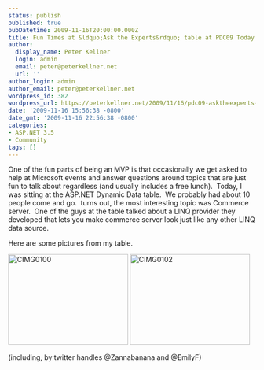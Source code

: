 ```yaml
---
status: publish
published: true
pubDatetime: 2009-11-16T20:00:00.000Z
title: Fun Times at &ldquo;Ask the Experts&rdquo; table at PDC09 Today
author:
  display_name: Peter Kellner
  login: admin
  email: peter@peterkellner.net
  url: ''
author_login: admin
author_email: peter@peterkellner.net
wordpress_id: 382
wordpress_url: https://peterkellner.net/2009/11/16/pdc09-asktheexperts-dynamicdata/
date: '2009-11-16 15:56:38 -0800'
date_gmt: '2009-11-16 22:56:38 -0800'
categories:
- ASP.NET 3.5
- Community
tags: []
---
```

<p>One of the fun parts of being an MVP is that occasionally we get asked to help at Microsoft events and answer questions around topics that are just fun to talk about regardless (and usually includes a free lunch).&#160; Today, I was sitting at the ASP.NET Dynamic Data table.&#160; We probably had about 10 people come and go.&#160; turns out, the most interesting topic was Commerce server.&#160; One of the guys at the table talked about a LINQ provider they developed that lets you make commerce server look just like any other LINQ data source.</p>
<p>Here are some pictures from my table.</p>
<p><a href="/FilesForWebDownload/FunTimesatAsktheExpertstableatPDC09Today_D0C8/CIMG0100.jpg"><img style="border-right-width: 0px; display: inline; border-top-width: 0px; border-bottom-width: 0px; border-left-width: 0px" title="CIMG0100" border="0" alt="CIMG0100" src="/FilesForWebDownload/FunTimesatAsktheExpertstableatPDC09Today_D0C8/CIMG0100_thumb.jpg" width="244" height="184" /></a> <a href="/FilesForWebDownload/FunTimesatAsktheExpertstableatPDC09Today_D0C8/CIMG0102.jpg"><img style="border-right-width: 0px; display: inline; border-top-width: 0px; border-bottom-width: 0px; border-left-width: 0px" title="CIMG0102" border="0" alt="CIMG0102" src="/FilesForWebDownload/FunTimesatAsktheExpertstableatPDC09Today_D0C8/CIMG0102_thumb.jpg" width="244" height="184" /></a></p>
<p>(including, by twitter handles @Zannabanana and @EmilyF)</p>
